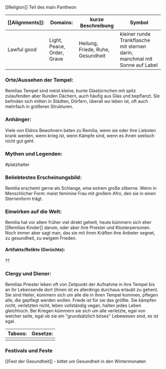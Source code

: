 [[Religion]] 
Teil des main Pantheon

| [[Alignments]]: | Domains:                   | kurze Beschreibung                | Symbol                                                                     |
| --------------- | -------------------------- | --------------------------------- | -------------------------------------------------------------------------- |
| Lawful good     | Light, Peace, Order, Grave | Heilung, Friede, Ruhe, Gesundheit | kleiner runde Trankflasche mit sternen darin, manchmal mit Sonne auf Label |
### Orte/Aussehen der Tempel:
Remilias Tempel sind meist kleine, bunte Glastürmchen mit spitz zulaufenden aber Runden Dächern, auch häufig aus Glas und bepflanzt.
Sie befinden sich mitten in Städten, Dörfern, überall wo leben ist, oft auch mehrfach in größeren Strukturen.
### Anhänger:
Viele von Eldros Bewohnern beten zu Remilia, wenn sie oder ihre Liebsten krank werden, wenn krieg ist, wenn Kämpfe sind, wenn es ihnen seelisch nicht gut geht.
### Mythen und Legenden:
#platzhalter 
### Beliebtestes Erscheinungsbild:
Remilia erscheint gerne als Schlange, eine extrem große silberne.
Wenn in Menschlicher Form: meist feminine Frau mit großem Afro, den sie in einen Sternenform trägt.

### Einwirken auf die Welt:
Remilia hat vor allem früher viel direkt geheilt, heute kümmern sich eher [[Remilias Kinder]] darum, oder aber ihre Priester und Klosterpersonen. Noch immer aber sagt man, das sie mit ihren Kräften ihre Anbeter segnet, zu gesundheit, zu ewigem Frieden.
#### Artifakte/Relikte (Gerüchte):
??
### Clergy und Diener:
Remilias Priester leben oft von Zeitpunkt der Aufnahme in ihre Tempel bis an ihr Lebensende dort (ihnen ist es allerdings durchaus erlaubt zu gehen). Sie sind Heiler, kümmern sich um alle die in ihren Tempel kommen, pflegen alle, die gepflegt werden wollen.
Friede ist für sie das größte. Sie kämpfen nicht, verletzten nicht, leben vollständig vegan, halten jedes Leben gleichhoch. Bei Kriegen kümmern sie sich um alle verletzte, egal von welcher seite, egal ob sie ein "grundsätzlich böses" Lebewesen sind, es ist egal.

| Taboos: | Gesetze: |
| ------- | -------- |
|         |          |
### Festivals und Feste
[[Fest der Gesundheit]] - bittet um Gesundheit in den Wintermonaten